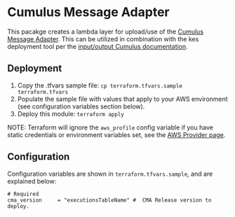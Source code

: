 # Cumulus Message Adapter

This pacakge creates a lambda layer for upload/use of the [Cumulus Message Adapter](https://github.com/nasa/cumulus-message-adapter).    This can be utilized in combination with the kes deployment tool per the [input/output Cumulus documentation](http://localhost:3000/cumulus/docs/next/workflows/input_output).

## Deployment

1. Copy the .tfvars sample file: `cp terraform.tfvars.sample terraform.tfvars`
2. Populate the sample file with values that apply to your AWS environment (see configuration variables section below).
3. Deploy this module: `terraform apply`

NOTE: Terraform will ignore the `aws_profile` config variable if you have static credentials or environment variables set, see the [AWS Provider page](https://www.terraform.io/docs/providers/aws/index.html#authentication).

## Configuration

Configuration variables are shown in `terraform.tfvars.sample`, and are explained below:

```text
# Required
cma_version     = "executionsTableName" #  CMA Release version to deploy.
```